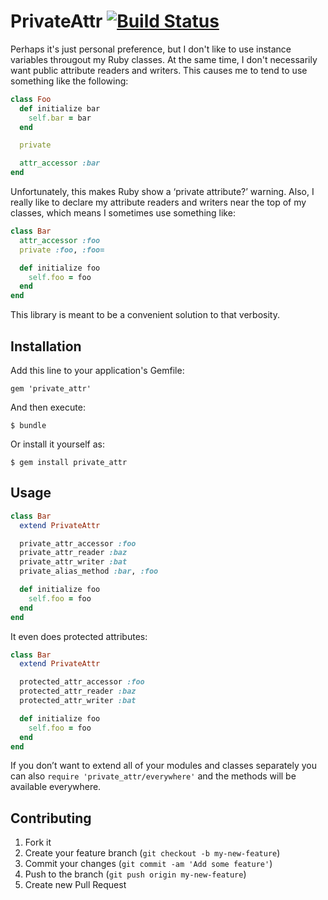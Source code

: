 # PrivateAttr [![Build Status](https://secure.travis-ci.org/jswanner/private_attr.png?branch=master)](https://travis-ci.org/jswanner/private_attr)

Perhaps it's just personal preference, but I don't like to use instance
variables througout my Ruby classes. At the same time, I don't
necessarily want public attribute readers and writers. This causes me to
tend to use something like the following:

```ruby
class Foo
  def initialize bar
    self.bar = bar
  end

  private

  attr_accessor :bar
end
```

Unfortunately, this makes Ruby show a ‘private attribute?’ warning.
Also, I really like to declare my attribute readers and writers near
the top of my classes, which means I sometimes use something like:

```ruby
class Bar
  attr_accessor :foo
  private :foo, :foo=

  def initialize foo
    self.foo = foo
  end
end
```

This library is meant to be a convenient solution to that verbosity.

## Installation

Add this line to your application's Gemfile:

    gem 'private_attr'

And then execute:

    $ bundle

Or install it yourself as:

    $ gem install private_attr

## Usage

```ruby
class Bar
  extend PrivateAttr

  private_attr_accessor :foo
  private_attr_reader :baz
  private_attr_writer :bat
  private_alias_method :bar, :foo

  def initialize foo
    self.foo = foo
  end
end
```

It even does protected attributes:

```ruby
class Bar
  extend PrivateAttr

  protected_attr_accessor :foo
  protected_attr_reader :baz
  protected_attr_writer :bat

  def initialize foo
    self.foo = foo
  end
end
```

If you don’t want to extend all of your modules and classes
separately you can also `require 'private_attr/everywhere'`
and the methods will be available everywhere.

## Contributing

1. Fork it
2. Create your feature branch (`git checkout -b my-new-feature`)
3. Commit your changes (`git commit -am 'Add some feature'`)
4. Push to the branch (`git push origin my-new-feature`)
5. Create new Pull Request
